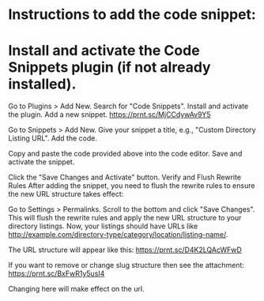 # Instructions to add the code snippet:
# Install and activate the Code Snippets plugin (if not already installed).

Go to Plugins > Add New.
Search for "Code Snippets".
Install and activate the plugin.
Add a new snippet.
https://prnt.sc/MjCCdywAv9Y5

Go to Snippets > Add New.
Give your snippet a title, e.g., "Custom Directory Listing URL".
Add the code.

Copy and paste the code provided above into the code editor.
Save and activate the snippet.

Click the "Save Changes and Activate" button.
Verify and Flush Rewrite Rules
After adding the snippet, you need to flush the rewrite rules to ensure the new URL structure takes effect:

Go to Settings > Permalinks.
Scroll to the bottom and click "Save Changes".
This will flush the rewrite rules and apply the new URL structure to your directory listings. Now, your listings should have URLs like http://example.com/directory-type/category/location/listing-name/.

The URL structure will appear like this:
https://prnt.sc/D4K2LQAcWFwD

If you want to remove or change slug structure then see the attachment:
https://prnt.sc/BxFwR1y5usI4

Changing here will make effect on the url. 
